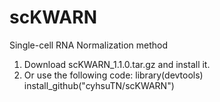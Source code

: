 # scKWARN
Single-cell RNA Normalization method
1. Download scKWARN_1.1.0.tar.gz and install it.
2. Or use the following code:
library(devtools)
install_github("cyhsuTN/scKWARN")

